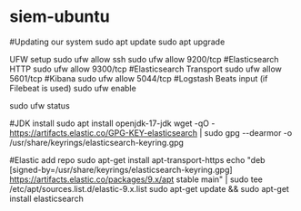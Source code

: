 # siem-ubuntu
#Updating our system
sudo apt update
sudo apt upgrade

UFW setup
sudo ufw allow ssh
sudo ufw allow 9200/tcp #Elasticsearch HTTP
sudo ufw allow 9300/tcp #Elasticsearch Transport
sudo ufw allow 5601/tcp #Kibana
sudo ufw allow 5044/tcp #Logstash Beats input (if Filebeat is used)
sudo ufw enable

sudo ufw status

#JDK install
sudo apt install openjdk-17-jdk
wget -qO - https://artifacts.elastic.co/GPG-KEY-elasticsearch | sudo gpg --dearmor -o /usr/share/keyrings/elasticsearch-keyring.gpg

#Elastic add repo
sudo apt-get install apt-transport-https
echo "deb [signed-by=/usr/share/keyrings/elasticsearch-keyring.gpg] https://artifacts.elastic.co/packages/9.x/apt stable main" | sudo tee /etc/apt/sources.list.d/elastic-9.x.list
sudo apt-get update && sudo apt-get install elasticsearch

